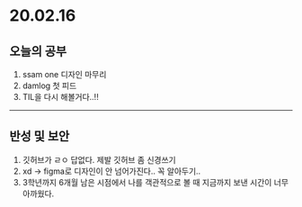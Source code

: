 # 20.02.16

## 오늘의 공부
1. ssam one 디자인 마무리
2. damlog 첫 피드 
3. TIL을 다시 해볼거다..!! 
----------------------
## 반성 및 보안
1. 깃허브가 ㄹㅇ 답없다. 제발 깃허브 좀 신경쓰기
2. xd -> figma로 디자인이 안 넘어가진다.. 꼭 알아두기..
3. 3학년까지 6개월 남은 시점에서 나를 객관적으로 볼 때 지금까지 보낸 시간이 너무 아까웠다.